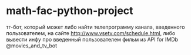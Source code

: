 # math-fac-python-project
тг-бот, который может либо найти телепрограмму канала, введенного пользователем, на сайте http://www.vsetv.com/schedule.html, либо вывести инфу про введенный пользователем фильм из API for IMDb
@movies_and_tv_bot
